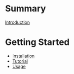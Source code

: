 # Summary

[Introduction](./introduction.md)

# Getting Started

- [Installation](./getting-started/installation.md)
- [Tutorial](./getting-started/tutorial.md)
- [Usage](./getting-started/usage.md)
